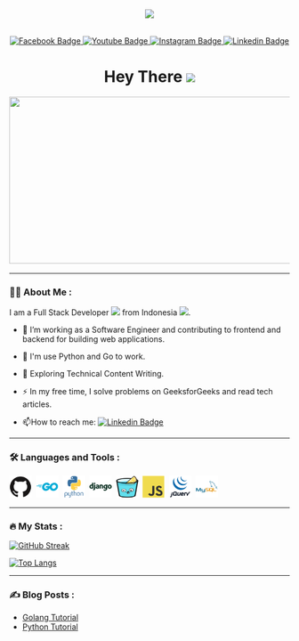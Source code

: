 <div id="header" align="center" style="margin-bottom: 2rem;">
  <img src="https://media.giphy.com/media/M9gbBd9nbDrOTu1Mqx/giphy.gif" align="center" width="200">
</div>

<div id="badges" align="center">
  <!--<img src="https://img.shields.io/youtube/channel/subscribers/UCqLD6Vs3HG8UqfyxR1UAzXQ?style=social">-->
  <a href="https://facebook.com/fajhrinazgul">
    <img src="https://img.shields.io/badge/Facebook-blue?style=for-the-badge&logo=facebook&logoColor=white" alt="Facebook Badge"/>
  </a>
  <a href="https://www.youtube.com/channel/UCqLD6Vs3HG8UqfyxR1UAzXQ">
    <img src="https://img.shields.io/badge/YouTube-red?style=for-the-badge&logo=youtube&logoColor=white" alt="Youtube Badge"/>
  </a>
  <a href="https://instagram.com/python_procode">
    <img src="https://img.shields.io/badge/Instagram-blue?style=for-the-badge&logo=facebook&logoColor=white" alt="Instagram Badge"/>
  </a>
  <a href="https://www.linkedin.com/mwlite/in/fajri-fath-ba73b1222">
    <img src="https://img.shields.io/badge/Linkedin-blue?style=for-the-badge&logo=linkedin&logoColor=white" alt="Linkedin Badge"/>
  </a>
</div>

<div id="hello" align="center">
  <h1>
    Hey There
    <img src="https://media.giphy.com/media/hvRJCLFzcasrR4ia7z/giphy.gif" width="30px"/>
  </h1>
</div>

<div align="center">
  <img src="https://media.giphy.com/media/dWesBcTLavkZuG35MI/giphy.gif" width="600" height="300"/>
</div>

---

### :woman_technologist: About Me :
I am a Full Stack Developer <img src="https://media.giphy.com/media/WUlplcMpOCEmTGBtBW/giphy.gif" width="30"> from Indonesia <img src="https://media.giphy.com/media/njfNCs9yPOFL95ZAEH/giphy-downsized-large.gif" width="20">.

- :telescope: I’m working as a Software Engineer and contributing to frontend and backend for building web applications.

- :telescope: I'm use Python and Go to work.

- :seedling: Exploring Technical Content Writing.

- :zap: In my free time, I solve problems on GeeksforGeeks and read tech articles.

- :mailbox:How to reach me: [![Linkedin Badge](https://img.shields.io/badge/-fajri-blue?style=flat&logo=Linkedin&logoColor=white)](https://www.linkedin.com/mwlite/in/fajri-fath-ba73b1222)

---

### :hammer_and_wrench: Languages and Tools :
<div>
  <img src="https://github.com/devicons/devicon/blob/master/icons/github/github-original.svg" title="Git" alt="Git" width="40" height="40"/>&nbsp;
  <img src="https://github.com/devicons/devicon/blob/master/icons/go/go-original-wordmark.svg" title="Go" alt="Go" width="40" height="40"/>&nbsp;
  <img src="https://github.com/devicons/devicon/blob/master/icons/python/python-original-wordmark.svg" title="Python" alt="Python" width="40" height="40"/>&nbsp;
  <img src="https://github.com/devicons/devicon/blob/master/icons/django/django-plain-wordmark.svg" title="Django" alt="Django" width="40" height="40"/>&nbsp;
  <img src="https://raw.githubusercontent.com/gin-gonic/logo/master/color.png" title="gin-gonic" alt="gin-gonic" width="40" height="40"/>&nbsp;
  <img src="https://github.com/devicons/devicon/blob/master/icons/javascript/javascript-original.svg" title="Javascript" alt="Javascript" width="40" height="40"/>&nbsp;
  <img src="https://github.com/devicons/devicon/blob/master/icons/jquery/jquery-original-wordmark.svg" title="jQuery" alt="jQuery" width="40" height="40"/>&nbsp;
  <img src="https://github.com/devicons/devicon/blob/master/icons/mysql/mysql-original-wordmark.svg" title="MySQL" alt="MySQL" width="40" height="40"/>&nbsp;
</div>

---

### :fire: My Stats :
[![GitHub Streak](https://streak-stats.demolab.com/?user=aZ4ziL&theme=dark)](https://git.io/streak-stats)

[![Top Langs](https://github-readme-stats.vercel.app/api/top-langs/?username=aZ4ziL&layout=compact&theme=vision-friendly-dark)](https://github.com/anuraghazra/github-readme-stats)

--- 

### :writing_hand: Blog Posts :

 - [Golang Tutorial](https://az4zil.github.io/golang)
 - [Python Tutorial](https://az4zil.github.io/python)
